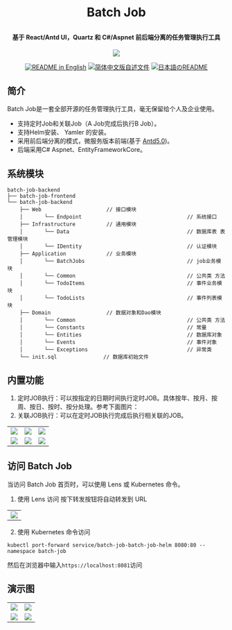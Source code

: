 <p align="center">

[//]: # (	<img alt="logo" src="https://oscimg.oschina.net/oscnet/up-b99b286755aef70355a7084753f89cdb7c9.png">)
</p>
<h1 align="center" style="margin: 30px 0 30px; font-weight: bold;">Batch Job</h1>
<h4 align="center">基于 React/Antd UI，Quartz 和 C#/Aspnet 前后端分离的任务管理执行工具</h4>
<p align="center">
	<a href="https://gitee.com/y_project/RuoYi-Cloud/blob/master/LICENSE"><img src="https://img.shields.io/github/license/mashape/apistatus.svg"></a>
</p>
<p align="center">
  <a href="./README.md"><img alt="README in English" src="https://img.shields.io/badge/English-d9d9d9"></a>
  <a href="./README_CN.md"><img alt="简体中文版自述文件" src="https://img.shields.io/badge/简体中文-d9d9d9"></a>
  <a href="./README_JA.md"><img alt="日本語のREADME" src="https://img.shields.io/badge/日本語-d9d9d9"></a>
</p>

## 简介

Batch Job是一套全部开源的任务管理执行工具，毫无保留给个人及企业使用。
* 支持定时Job和关联Job（A Job完成后执行B Job）。
* 支持Helm安装、 Yamler 的安装。
* 采用前后端分离的模式，微服务版本前端(基于 [Antd5.0](https://ant.design/index-cn))。
* 后端采用C# Aspnet、EntityFrameworkCore。

## 系统模块

~~~
batch-job-backend  
├── batch-job-frontend  
└── batch-job-backend  
    ├── Web                     // 接口模块
    │       └── Endpoint                                  // 系统接口
    ├── Infrastructure          // 通用模块
    │       └── Data                                      // 数据库表 表管理模块 
    │       └── IDentity                                  // 认证模块
    ├── Application             // 业务模块
    │       └── BatchJobs                                 // job业务模块 
    │       └── Common                                    // 公共类 方法
    │       └── TodoItems                                 // 事件业务模块 
    │       └── TodoLists                                 // 事件列表模块 
    ├── Domain                  // 数据对象和Dao模块
    │       └── Common                                    // 公共类 方法
    │       └── Constants                                 // 常量 
    │       └── Entities                                  // 数据库对象
    │       └── Events                                    // 事件对象
    │       └── Exceptions                                // 异常类
    └── init.sql               // 数据库初始文件
~~~

## 内置功能
1.  定时JOB执行：可以按指定的日期时间执行定时JOB。具体按年、按月、按周、按日、按时、按分处理。参考下面图片：
2.  关联JOB执行：可以在定时JOB执行完成后执行相关联的JOB。
<table style="width: 400px">
    <tr>
         <td><img src="https://itc-cloud-soft.github.io/doc-open/img/batch-job/batch-t-1.png"/></td>
         <td><img src="https://itc-cloud-soft.github.io/doc-open/img/batch-job/batch-t-2.png"/></td>
         <td><img src="https://itc-cloud-soft.github.io/doc-open/img/batch-job/batch-t-3.png"/></td>
    </tr>
    <tr>
         <td><img src="https://itc-cloud-soft.github.io/doc-open/img/batch-job/batch-t-4.png"/></td>
         <td><img src="https://itc-cloud-soft.github.io/doc-open/img/batch-job/batch-t-5.png"/></td>
         <td><img src="https://itc-cloud-soft.github.io/doc-open/img/batch-job/batch-t-6.png"/></td>
    </tr>
</table>

## 访问 Batch Job
当访问 Batch Job 首页时，可以使用 Lens 或 Kubernetes 命令。

1. 使用 Lens 访问
   按下转发按钮将自动转发到 URL
<table>
    <tr>
        <td><img src="https://itc-cloud-soft.github.io/doc-open/img/batch-job/batch_lens.png"/></td>
    </tr>
</table>

2. 使用 Kubernetes 命令访问
```shell
kubectl port-forward service/batch-job-batch-job-helm 8080:80 --namespace batch-job
```
然后在浏览器中输入`https://localhost:8081`访问
## 演示图
<table>
    <tr>
        <td><img src="https://itc-cloud-soft.github.io/doc-open/img/batch-job/batch-job-cn_1.png"/></td>
        <td><img src="https://itc-cloud-soft.github.io/doc-open/img/batch-job/batch-job-cn_2.png"/></td>
    </tr>
    <tr>
        <td><img src="https://itc-cloud-soft.github.io/doc-open/img/batch-job/batch-job-cn_3.png"/></td>
        <td><img src="https://itc-cloud-soft.github.io/doc-open/img/batch-job/batch-job-cn_4.png"/></td>
    </tr>
    
</table>
